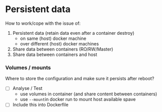 # Persistent data
How to work/cope with the issue of:
1. Persistent data (retain data even after a container destroy)
    - on same (host) docker machine
    - over different (host) docker machines
2. Share data between containers (RO/RW/Master)
3. Share data between containers and host

### Volumes / mounts
Where to store the configuration and make sure it persists after reboot?
- [ ] Analyse / Test
  - use volumes in container (and share content between containers)
  - use `--mount`in docker run to mount host available spave
- [ ] Include this into Dockerfile
